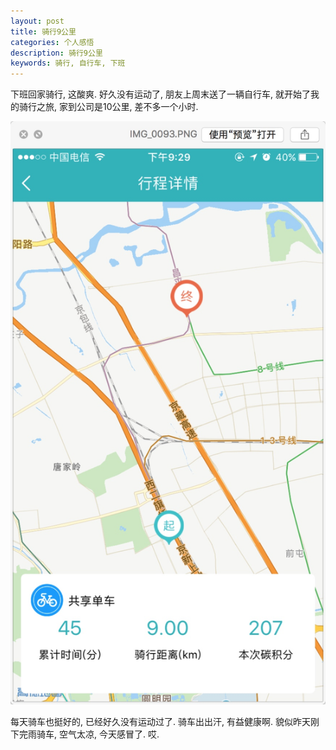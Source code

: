 ```yaml
---
layout: post
title: 骑行9公里
categories: 个人感悟
description: 骑行9公里
keywords: 骑行, 自行车, 下班
---
```


下班回家骑行, 这酸爽. 
好久没有运动了, 朋友上周末送了一辆自行车, 就开始了我的骑行之旅, 家到公司是10公里, 差不多一个小时. 

![-w400](/images/posts/14901031391476.jpg)


每天骑车也挺好的, 已经好久没有运动过了. 骑车出出汗, 有益健康啊. 
貌似昨天刚下完雨骑车, 空气太凉, 今天感冒了. 哎. 

